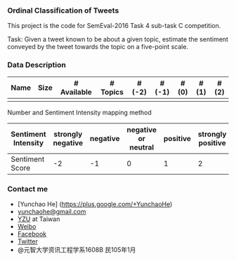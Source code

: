 ### Ordinal Classification of Tweets

This project is the code for SemEval-2016 Task 4 sub-task C competition.

Task: Given a tweet known to be about a given topic, estimate the sentiment conveyed by the tweet towards the topic on a five-point scale.

### Data Description

|Name|Size|# Available|# Topics|#(-2)|#(-1)|#(0) |#(1)|#(2)|
|------|------|------|------|------|------|------|------|------|
||||||||||

Number and Sentiment Intensity mapping method

|Sentiment Intensity|strongly negative|negative|negative or neutral|positive|strongly positive|
|------|------|------|------|------|------|
|Sentiment Score|-2|-1|0|1|2|
### Contact me

* [Yunchao He] (https://plus.google.com/+YunchaoHe)
* yunchaohe@gmail.com
* [YZU](http://www.yzu.edu.tw/) at Taiwan
* [Weibo](http://weibo.com/heyunchao)
* [Facebook](https://www.facebook.com/yunchao.h)
* [Twitter](https://twitter.com/candlewill)
* @元智大学资讯工程学系1608B 民105年1月